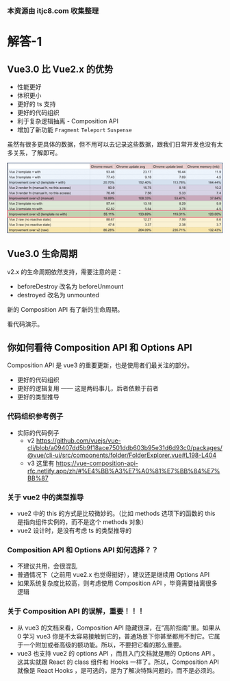 ### 本资源由 itjc8.com 收集整理
# 解答-1

## Vue3.0 比 Vue2.x 的优势

- 性能更好
- 体积更小
- 更好的 ts 支持
- 更好的代码组织
- 利于复杂逻辑抽离 - Composition API
- 增加了新功能 `Fragment` `Teleport` `Suspense`

虽然有很多更具体的数据，但不用可以去记录这些数据，跟我们日常开发也没有太多关系，了解即可。

![](./img/性能提升.png)

## Vue3.0 生命周期

v2.x 的生命周期依然支持，需要注意的是：
- beforeDestroy 改名为 beforeUnmount
- destroyed 改名为 unmounted

新的 Composition API 有了新的生命周期。

看代码演示。

## 你如何看待 Composition API 和 Options API

Composition API 是 vue3 的重要更新，也是使用者们最关注的部分。
- 更好的代码组织
- 更好的逻辑复用 —— 这是两码事儿，后者依赖于前者
- 更好的类型推导

### 代码组织参考例子
- 实际的代码例子
    - v2 https://github.com/vuejs/vue-cli/blob/a09407dd5b9f18ace7501ddb603b95e31d6d93c0/packages/@vue/cli-ui/src/components/folder/FolderExplorer.vue#L198-L404
    - v3 这里有 https://vue-composition-api-rfc.netlify.app/zh/#%E4%BB%A3%E7%A0%81%E7%BB%84%E7%BB%87

### 关于 vue2 中的类型推导
- vue2 中的 this 的方式是比较微妙的。（比如 methods 选项下的函数的 this 是指向组件实例的，而不是这个 methods 对象）
- vue2 设计时，是没有考虑 ts 的类型推导的

### Composition API 和 Options API 如何选择？？
- 不建议共用，会很混乱
- 普通情况下（之前用 vue2.x 也觉得挺好），建议还是继续用 Options API
- 如果系统复杂度比较高，则考虑使用 Composition API ，毕竟需要抽离很多逻辑

### 关于 Composition API 的误解，重要！！！
- 从 vue3 的文档来看，Composition API 隐藏很深，在“高阶指南”里。如果从 0 学习 vue3 你是不太容易接触到它的，普通场景下你甚至都用不到它。它属于一个附加或者高级的额功能。所以，不要把它看的那么重要。
- vue3 也支持 vue2 的 options API ，而且入门文档就是用的 Options API 。这其实就跟 React 的 class 组件和 Hooks 一样了。所以，Composition API 就像是 React Hooks ，是可选的，是为了解决特殊问题的，而不是必须的。
